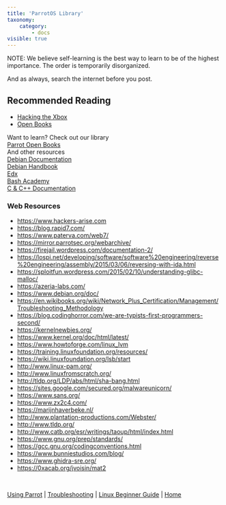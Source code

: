 ```yaml
---
title: 'ParrotOS Library'
taxonomy:
    category:
        - docs
visible: true
---
```


NOTE: We believe self-learning is the best way to learn to be of the highest importance. The order is temporarily disorganized.

And as always, search the internet before you post.

## Recommended Reading

- [Hacking the Xbox](https://nostarch.com/xboxfree)
- [Open Books](https://archive.parrotsec.org/parrot/misc/openbooks/)

Want to learn? Check out our library<br>
[Parrot Open Books](https://archive.parrotsec.org/parrot/misc/openbooks/)<br>
And other resources<br>
[Debian Documentation](https://www.debian.org/doc/)<br>
[Debian Handbook](https://www.debian.org/doc/user-manuals#debian-handbook)<br>
[Edx](https://www.edx.org/course/introduction-to-linux)<br>
[Bash Academy](http://www.bash.academy/)<br>
[C &amp; C++ Documentation](https://www.cprogramming.com/)<br>

### Web Resources

- https://www.hackers-arise.com
- https://blog.rapid7.com/
- https://www.paterva.com/web7/
- https://mirror.parrotsec.org/webarchive/
- https://firejail.wordpress.com/documentation-2/
- https://lospi.net/developing/software/software%20engineering/reverse%20engineering/assembly/2015/03/06/reversing-with-ida.html
- https://sploitfun.wordpress.com/2015/02/10/understanding-glibc-malloc/
- https://azeria-labs.com/
- https://www.debian.org/doc/
- https://en.wikibooks.org/wiki/Network_Plus_Certification/Management/Troubleshooting_Methodology
- https://blog.codinghorror.com/we-are-typists-first-programmers-second/
- https://kernelnewbies.org/
- https://www.kernel.org/doc/html/latest/
- https://www.howtoforge.com/linux_lvm
- https://training.linuxfoundation.org/resources/
- https://wiki.linuxfoundation.org/lsb/start
- http://www.linux-pam.org/
- http://www.linuxfromscratch.org/
- http://tldp.org/LDP/abs/html/sha-bang.html
- https://sites.google.com/secured.org/malwareunicorn/
- https://www.sans.org/
- https://www.zx2c4.com/
- https://marijnhaverbeke.nl/
- http://www.plantation-productions.com/Webster/
- http://www.tldp.org/
- http://www.catb.org/esr/writings/taoup/html/index.html
- https://www.gnu.org/prep/standards/
- https://gcc.gnu.org/codingconventions.html
- https://www.bunniestudios.com/blog/
- https://www.ghidra-sre.org/
- https://0xacab.org/jvoisin/mat2


&nbsp;

[Using Parrot](https://docs.parrotlinux.org/info/start/) | [Troubleshooting](https://docs.parrotlinux.org/trbl/start/) | [Linux Beginner Guide](https://docs.parrotlinux.org/library/lbg-basics/) | [Home](https://docs.parrotlinux.org/)